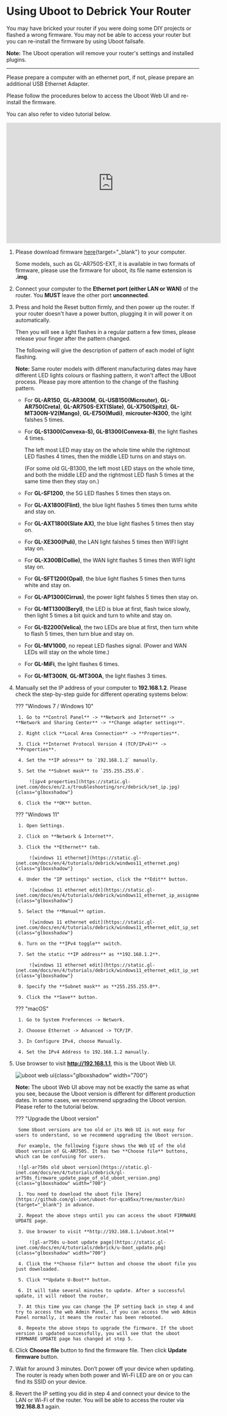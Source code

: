 # Using Uboot to Debrick Your Router

You may have bricked your router if you were doing some DIY projects or flashed a wrong firmware. You may not be able to access your router but you can re-install the firmware by using Uboot failsafe.

**Note:** The Uboot operation will remove your router's settings and installed plugins.

---

Please prepare a computer with an ethernet port, if not, please prepare an additional USB Ethernet Adapter.

Please follow the procedures below to access the Uboot Web UI and re-install the firmware.

You can also refer to video tutorial below.

<iframe width="560" height="315" src="https://www.youtube.com/embed/EAaaw8nyrnE" title="YouTube video player" frameborder="0" allow="accelerometer; autoplay; clipboard-write; encrypted-media; gyroscope; picture-in-picture" allowfullscreen></iframe>

1. Please download firmware [here](https://dl.gl-inet.com/){target="_blank"} to your computer.

    Some models, such as GL-AR750S-EXT, it is available in two formats of firmware, please use the firmware for uboot, its file name extension is **.img**.

2. Connect your computer to the **Ethernet port (either LAN or WAN)** of the router. You **MUST** leave the other port **unconnected**.

3. Press and hold the Reset button firmly, and then power up the router. If your router doesn't have a power button, plugging it in will power it on automatically.

    Then you will see a light flashes in a regular pattern a few times, please release your finger after the pattern changed.

    The following will give the description of pattern of each model of light flashing.

    **Note:** Same router models with different manufacturing dates may have different LED lights colours or flashing pattern, it won't affect the UBoot process. Please pay more attention to the change of the flashing pattern.

    - For **GL-AR150**, **GL-AR300M**, **GL-USB150(Microuter)**, **GL-AR750(Creta)**, **GL-AR750S-EXT(Slate)**, **GL-X750(Spitz)**, **GL-MT300N-V2(Mango)**, **GL-E750(Mudi)**, **microuter-N300**, the lgiht falshes 5 times.

    - For **GL-S1300(Convexa-S), GL-B1300(Convexa-B)**, the light flashes 4 times.
        
        The left most LED may stay on the whole time while the rightmost LED flashes 4 times, then the middle LED turns on and stays on.
        
        (For some old GL-B1300, the left most LED stays on the whole time, and both the middle LED and the rightmost LED flash 5 times at the same time then they stay on.)

    - For **GL-SF1200**, the 5G LED flashes 5 times then stays on.

    - For **GL-AX1800(Flint)**, the blue light flashes 5 times then turns white and stay on.

    - For **GL-AXT1800(Slate AX)**, the blue light flashes 5 times then stay on.

    - For **GL-XE300(Puli)**, the LAN light falshes 5 times then WIFI light stay on.

    - For **GL-X300B(Collie)**, the WAN light flashes 5 times then WIFI light stay on.

    - For **GL-SFT1200(Opal)**, the blue light flashes 5 times then turns white and stay on.

    - For **GL-AP1300(Cirrus)**, the power light falshes 5 times then stay on.

    - For **GL-MT1300(Beryl)**, the LED is blue at first, flash twice slowly, then light 5 times a bit quick and turn to white and stay on.

    - For **GL-B2200(Velica)**, the two LEDs are blue at first, then turn white to flash 5 times, then turn blue and stay on.

    - For **GL-MV1000**, no repeat LED flashes signal. (Power and WAN LEDs will stay on the whole time.)

    - For **GL-MiFi**, the lgiht flashes 6 times.

    - For **GL-MT300N**, **GL-MT300A**, the light flashes 3 times.

4. Manually set the IP address of your computer to **192.168.1.2**. Please check the step-by-step guide for different operating systems below:

    ??? "Windows 7 / Windows 10"

        1. Go to **Control Panel** -> **Network and Internet** -> **Network and Sharing Center** -> **Change adapter settings**.

        2. Right click **Local Area Connection** -> **Properties**.

        3. Click **Internet Protocol Version 4 (TCP/IPv4)** -> **Properties**.

        4. Set the **IP adress** to `192.168.1.2` manually.

        5. Set the **Subnet mask** to `255.255.255.0`.

            ![ipv4 properties](https://static.gl-inet.com/docs/en/2.x/troubleshooting/src/debrick/set_ip.jpg){class="glboxshadow"}

        6. Click the **OK** button.

    ??? "Windows 11"

        1. Open Settings.

        2. Click on **Network & Internet**.

        3. Click the **Ethernet** tab.

            ![windows 11 ethernet](https://static.gl-inet.com/docs/en/4/tutorials/debrick/windwos11_ethernet.png){class="glboxshadow"}

        4. Under the "IP settings" section, click the **Edit** button.

            ![windows 11 ethernet edit](https://static.gl-inet.com/docs/en/4/tutorials/debrick/windows11_ethernet_ip_assignment_edit.png){class="glboxshadow"}

        5. Select the **Manual** option.

            ![windows 11 ethernet edit](https://static.gl-inet.com/docs/en/4/tutorials/debrick/windows11_ethernet_edit_ip_settings.png){class="glboxshadow"}

        6. Turn on the **IPv4 toggle** switch.

        7. Set the static **IP address** as **192.168.1.2**.

            ![windows 11 ethernet edit](https://static.gl-inet.com/docs/en/4/tutorials/debrick/windows11_ethernet_edit_ip_settings_2.png){class="glboxshadow"}

        8. Specify the **Subnet mask** as **255.255.255.0**.

        9. Click the **Save** button.

    ??? "macOS"

        1. Go to System Preferences -> Network.

        2. Chooose Ethernet -> Advanced -> TCP/IP.

        3. In Configure IPv4, choose Manually.

        4. Set the IPv4 Address to 192.168.1.2 manually.

5. Use browser to visit **http://192.168.1.1**, this is the Uboot Web UI.

    ![uboot web ui](https://static.gl-inet.com/docs/en/4/tutorials/debrick/uboot_ui.png){class="glboxshadow" width="700"}

    **Note:** The uboot Web UI above may not be exactly the same as what you see, because the Uboot version is different for different production dates. In some cases, we recommend upgrading the Uboot version. Please refer to the tutorial below.

    ??? "Upgrade the Uboot version"

        Some Uboot versions are too old or its Web UI is not easy for users to understand, so we recommend upgrading the Uboot version.

        For example, the following figure shows the Web UI of the old Uboot version of GL-AR750S. It has two **Choose file** buttons, which can be confusing for users.

        ![gl-ar750s old uboot version](https://static.gl-inet.com/docs/en/4/tutorials/debrick/gl-ar750s_firmware_update_page_of_old_uboot_version.png){class="glboxshadow" width="700"}

        1. You need to download the uboot file [here](https://github.com/gl-inet/uboot-for-qca95xx/tree/master/bin){target="_blank"} in advance.

        2. Repeat the above steps until you can access the uboot FIRMWARE UPDATE page.

        3. Use browser to visit **http://192.168.1.1/uboot.html**

            ![gl-ar750s u-boot update page](https://static.gl-inet.com/docs/en/4/tutorials/debrick/u-boot_update.png){class="glboxshadow" width="700"}

        4. Click the **Choose file** button and choose the uboot file you just downloaded.

        5. Click **Update U-Boot** button.

        6. It will take several minutes to update. After a successful update, it will reboot the router.

        7. At this time you can change the IP setting back in step 4 and try to access the web Admin Panel, if you can access the web Admin Panel normally, it means the router has been rebooted.

        8. Repeate the above steps to upgrade the firmware. If the uboot version is updated successfully, you will see that the uboot FIRMWARE UPDATE page has changed at step 5. 

6. Click **Choose file** button to find the firmware file. Then click **Update firmware** button.

7. Wait for around 3 minutes. Don’t power off your device when updating. The router is ready when both power and  Wi-Fi LED are on or you can find its SSID on your device.

8. Revert the IP setting you did in step 4 and connect your device to the LAN or Wi-Fi of the router. You will be able to access the router via **192.168.8.1** again.
